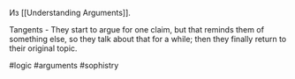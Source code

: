 Из [[Understanding Arguments]].

Tangents - They start to argue for one claim, but that reminds them of something else, so they talk about that for a while; then they finally return to their original topic.

#logic #arguments #sophistry